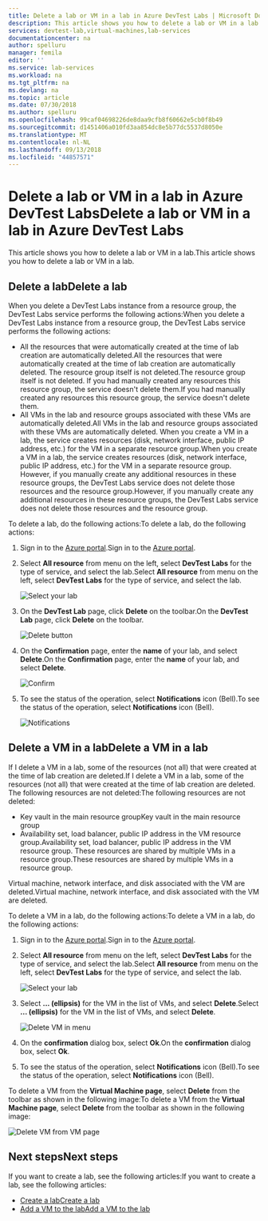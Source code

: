 ```yaml
---
title: Delete a lab or VM in a lab in Azure DevTest Labs | Microsoft Docs
description: This article shows you how to delete a lab or VM in a lab.
services: devtest-lab,virtual-machines,lab-services
documentationcenter: na
author: spelluru
manager: femila
editor: ''
ms.service: lab-services
ms.workload: na
ms.tgt_pltfrm: na
ms.devlang: na
ms.topic: article
ms.date: 07/30/2018
ms.author: spelluru
ms.openlocfilehash: 99caf04698226de8daa9cfb8f60662e5cb0f8b49
ms.sourcegitcommit: d1451406a010fd3aa854dc8e5b77dc5537d8050e
ms.translationtype: MT
ms.contentlocale: nl-NL
ms.lasthandoff: 09/13/2018
ms.locfileid: "44857571"
---
```

# <a name="delete-a-lab-or-vm-in-a-lab-in-azure-devtest-labs"></a><span data-ttu-id="0f75d-103">Delete a lab or VM in a lab in Azure DevTest Labs</span><span class="sxs-lookup"><span data-stu-id="0f75d-103">Delete a lab or VM in a lab in Azure DevTest Labs</span></span>
<span data-ttu-id="0f75d-104">This article shows you how to delete a lab or VM in a lab.</span><span class="sxs-lookup"><span data-stu-id="0f75d-104">This article shows you how to delete a lab or VM in a lab.</span></span>

## <a name="delete-a-lab"></a><span data-ttu-id="0f75d-105">Delete a lab</span><span class="sxs-lookup"><span data-stu-id="0f75d-105">Delete a lab</span></span>
<span data-ttu-id="0f75d-106">When you delete a DevTest Labs instance from a resource group, the DevTest Labs service performs the following actions:</span><span class="sxs-lookup"><span data-stu-id="0f75d-106">When you delete a DevTest Labs instance from a resource group, the DevTest Labs service performs the following actions:</span></span> 

- <span data-ttu-id="0f75d-107">All the resources that were automatically created at the time of lab creation are automatically deleted.</span><span class="sxs-lookup"><span data-stu-id="0f75d-107">All the resources that were automatically created at the time of lab creation are automatically deleted.</span></span> <span data-ttu-id="0f75d-108">The resource group itself is not deleted.</span><span class="sxs-lookup"><span data-stu-id="0f75d-108">The resource group itself is not deleted.</span></span> <span data-ttu-id="0f75d-109">If you had manually created any resources this resource group, the service doesn't delete them.</span><span class="sxs-lookup"><span data-stu-id="0f75d-109">If you had manually created any resources this resource group, the service doesn't delete them.</span></span> 
- <span data-ttu-id="0f75d-110">All VMs in the lab and resource groups associated with these VMs are automatically deleted.</span><span class="sxs-lookup"><span data-stu-id="0f75d-110">All VMs in the lab and resource groups associated with these VMs are automatically deleted.</span></span> <span data-ttu-id="0f75d-111">When you create a VM in a lab, the service creates resources (disk, network interface, public IP address, etc.) for the VM in a separate resource group.</span><span class="sxs-lookup"><span data-stu-id="0f75d-111">When you create a VM in a lab, the service creates resources (disk, network interface, public IP address, etc.) for the VM in a separate resource group.</span></span> <span data-ttu-id="0f75d-112">However, if you manually create any additional resources in these resource groups, the DevTest Labs service does not delete those resources and the resource group.</span><span class="sxs-lookup"><span data-stu-id="0f75d-112">However, if you manually create any additional resources in these resource groups, the DevTest Labs service does not delete those resources and the resource group.</span></span> 

<span data-ttu-id="0f75d-113">To delete a lab, do the following actions:</span><span class="sxs-lookup"><span data-stu-id="0f75d-113">To delete a lab, do the following actions:</span></span> 

1. <span data-ttu-id="0f75d-114">Sign in to the [Azure portal](https://portal.azure.com).</span><span class="sxs-lookup"><span data-stu-id="0f75d-114">Sign in to the [Azure portal](https://portal.azure.com).</span></span>
2. <span data-ttu-id="0f75d-115">Select **All resource** from menu on the left, select **DevTest Labs** for the type of service, and select the lab.</span><span class="sxs-lookup"><span data-stu-id="0f75d-115">Select **All resource** from menu on the left, select **DevTest Labs** for the type of service, and select the lab.</span></span>

    ![Select your lab](media\devtest-lab-delete-lab-vm\select-lab.png)
3. <span data-ttu-id="0f75d-117">On the **DevTest Lab** page, click **Delete** on the toolbar.</span><span class="sxs-lookup"><span data-stu-id="0f75d-117">On the **DevTest Lab** page, click **Delete** on the toolbar.</span></span> 

    ![Delete button](media\devtest-lab-delete-lab-vm\delete-button.png)
4. <span data-ttu-id="0f75d-119">On the **Confirmation** page, enter the **name** of your lab, and select **Delete**.</span><span class="sxs-lookup"><span data-stu-id="0f75d-119">On the **Confirmation** page, enter the **name** of your lab, and select **Delete**.</span></span> 

    ![Confirm](media\devtest-lab-delete-lab-vm\confirm-delete.png)
5. <span data-ttu-id="0f75d-121">To see the status of the operation, select **Notifications** icon (Bell).</span><span class="sxs-lookup"><span data-stu-id="0f75d-121">To see the status of the operation, select **Notifications** icon (Bell).</span></span> 

    ![Notifications](media\devtest-lab-delete-lab-vm\delete-status.png)

 
## <a name="delete-a-vm-in-a-lab"></a><span data-ttu-id="0f75d-123">Delete a VM in a lab</span><span class="sxs-lookup"><span data-stu-id="0f75d-123">Delete a VM in a lab</span></span>
<span data-ttu-id="0f75d-124">If I delete a VM in a lab, some of the resources (not all) that were created at the time of lab creation are deleted.</span><span class="sxs-lookup"><span data-stu-id="0f75d-124">If I delete a VM in a lab, some of the resources (not all) that were created at the time of lab creation are deleted.</span></span> <span data-ttu-id="0f75d-125">The following resources are not deleted:</span><span class="sxs-lookup"><span data-stu-id="0f75d-125">The following resources are not deleted:</span></span> 

-   <span data-ttu-id="0f75d-126">Key vault in the main resource group</span><span class="sxs-lookup"><span data-stu-id="0f75d-126">Key vault in the main resource group</span></span>
-   <span data-ttu-id="0f75d-127">Availability set, load balancer, public IP address in the VM resource group.</span><span class="sxs-lookup"><span data-stu-id="0f75d-127">Availability set, load balancer, public IP address in the VM resource group.</span></span> <span data-ttu-id="0f75d-128">These resources are shared by multiple VMs in a resource group.</span><span class="sxs-lookup"><span data-stu-id="0f75d-128">These resources are shared by multiple VMs in a resource group.</span></span> 

<span data-ttu-id="0f75d-129">Virtual machine, network interface, and disk associated with the VM are deleted.</span><span class="sxs-lookup"><span data-stu-id="0f75d-129">Virtual machine, network interface, and disk associated with the VM are deleted.</span></span> 

<span data-ttu-id="0f75d-130">To delete a VM in a lab, do the following actions:</span><span class="sxs-lookup"><span data-stu-id="0f75d-130">To delete a VM in a lab, do the following actions:</span></span> 

1. <span data-ttu-id="0f75d-131">Sign in to the [Azure portal](https://portal.azure.com).</span><span class="sxs-lookup"><span data-stu-id="0f75d-131">Sign in to the [Azure portal](https://portal.azure.com).</span></span>
2. <span data-ttu-id="0f75d-132">Select **All resource** from menu on the left, select **DevTest Labs** for the type of service, and select the lab.</span><span class="sxs-lookup"><span data-stu-id="0f75d-132">Select **All resource** from menu on the left, select **DevTest Labs** for the type of service, and select the lab.</span></span>

    ![Select your lab](media\devtest-lab-delete-lab-vm\select-lab.png)
3. <span data-ttu-id="0f75d-134">Select **... (ellipsis)** for the VM in the list of VMs, and select **Delete**.</span><span class="sxs-lookup"><span data-stu-id="0f75d-134">Select **... (ellipsis)** for the VM in the list of VMs, and select **Delete**.</span></span> 

    ![Delete VM in menu](media\devtest-lab-delete-lab-vm\delete-vm-menu-in-list.png)
4. <span data-ttu-id="0f75d-136">On the **confirmation** dialog box, select **Ok**.</span><span class="sxs-lookup"><span data-stu-id="0f75d-136">On the **confirmation** dialog box, select **Ok**.</span></span> 
5. <span data-ttu-id="0f75d-137">To see the status of the operation, select **Notifications** icon (Bell).</span><span class="sxs-lookup"><span data-stu-id="0f75d-137">To see the status of the operation, select **Notifications** icon (Bell).</span></span> 

<span data-ttu-id="0f75d-138">To delete a VM from the **Virtual Machine page**, select **Delete** from the toolbar as shown in the following image:</span><span class="sxs-lookup"><span data-stu-id="0f75d-138">To delete a VM from the **Virtual Machine page**, select **Delete** from the toolbar as shown in the following image:</span></span>

![Delete VM from VM page](media\devtest-lab-delete-lab-vm\delete-from-vm-page.png) 


## <a name="next-steps"></a><span data-ttu-id="0f75d-140">Next steps</span><span class="sxs-lookup"><span data-stu-id="0f75d-140">Next steps</span></span>
<span data-ttu-id="0f75d-141">If you want to create a lab, see the following articles:</span><span class="sxs-lookup"><span data-stu-id="0f75d-141">If you want to create a lab, see the following articles:</span></span> 

- [<span data-ttu-id="0f75d-142">Create a lab</span><span class="sxs-lookup"><span data-stu-id="0f75d-142">Create a lab</span></span>](devtest-lab-create-lab.md)
- [<span data-ttu-id="0f75d-143">Add a VM to the lab</span><span class="sxs-lookup"><span data-stu-id="0f75d-143">Add a VM to the lab</span></span>](devtest-lab-add-vm.md)